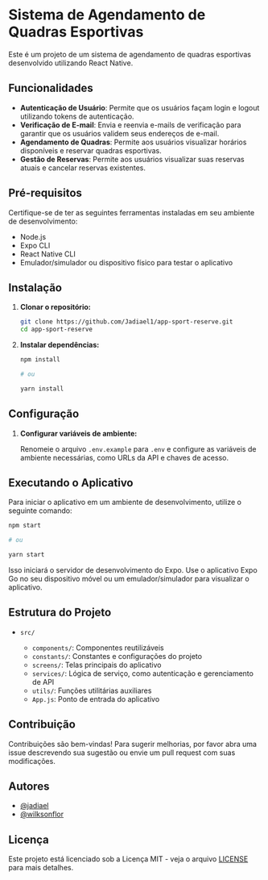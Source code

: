 # Sistema de Agendamento de Quadras Esportivas

Este é um projeto de um sistema de agendamento de quadras esportivas desenvolvido utilizando React Native.

## Funcionalidades

- **Autenticação de Usuário**: Permite que os usuários façam login e logout utilizando tokens de autenticação.
- **Verificação de E-mail**: Envia e reenvia e-mails de verificação para garantir que os usuários validem seus endereços de e-mail.
- **Agendamento de Quadras**: Permite aos usuários visualizar horários disponíveis e reservar quadras esportivas.
- **Gestão de Reservas**: Permite aos usuários visualizar suas reservas atuais e cancelar reservas existentes.

## Pré-requisitos

Certifique-se de ter as seguintes ferramentas instaladas em seu ambiente de desenvolvimento:

- Node.js
- Expo CLI
- React Native CLI
- Emulador/simulador ou dispositivo físico para testar o aplicativo

## Instalação

1. **Clonar o repositório:**

   ```bash
   git clone https://github.com/Jadiael1/app-sport-reserve.git
   cd app-sport-reserve
   ```

2. **Instalar dependências:**

   ```bash
   npm install

   # ou

   yarn install
   ```

## Configuração

1. **Configurar variáveis de ambiente:**

   Renomeie o arquivo `.env.example` para `.env` e configure as variáveis de ambiente necessárias, como URLs da API e chaves de acesso.

## Executando o Aplicativo

Para iniciar o aplicativo em um ambiente de desenvolvimento, utilize o seguinte comando:

```bash
npm start

# ou

yarn start
```

Isso iniciará o servidor de desenvolvimento do Expo. Use o aplicativo Expo Go no seu dispositivo móvel ou um emulador/simulador para visualizar o aplicativo.

## Estrutura do Projeto

- `src/`

  - `components/`: Componentes reutilizáveis
  - `constants/`: Constantes e configurações do projeto
  - `screens/`: Telas principais do aplicativo
  - `services/`: Lógica de serviço, como autenticação e gerenciamento de API
  - `utils/`: Funções utilitárias auxiliares
  - `App.js`: Ponto de entrada do aplicativo

## Contribuição

Contribuições são bem-vindas! Para sugerir melhorias, por favor abra uma issue descrevendo sua sugestão ou envie um pull request com suas modificações.

## Autores

- [@jadiael](https://github.com/Jadiael1)
- [@wilksonflor](https://github.com/Wilksonflor)

## Licença

Este projeto está licenciado sob a Licença MIT - veja o arquivo [LICENSE](./LICENSE) para mais detalhes.
